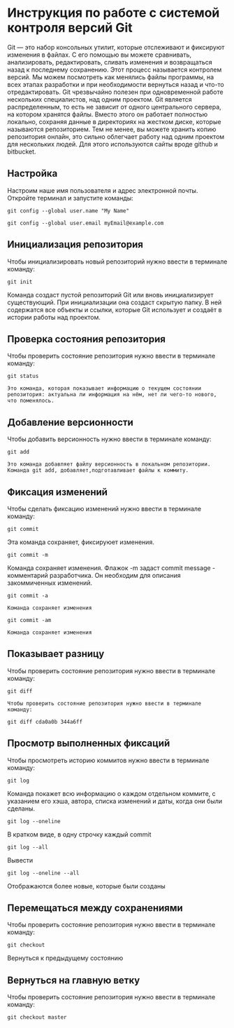# **Инструкция по работе с системой контроля версий Git**

Git — это набор консольных утилит, которые отслеживают и фиксируют изменения в файлах. С его помощью вы можете сравнивать, анализировать, редактировать, сливать изменения и возвращаться назад к последнему сохранению. Этот процесс называется контролем версий. Мы можем посмотреть как менялись файлы программы, на всех этапах разработки и при необходимости вернуться назад и что-то отредактировать. Git чрезвычайно полезен при одновременной работе нескольких специалистов, над одним проектом. Git является распределенным, то есть не зависит от одного центрального сервера, на котором хранятся файлы. Вместо этого он работает полностью локально, сохраняя данные в директориях на жестком диске, которые называются репозиторием. Тем не менее, вы можете хранить копию репозитория онлайн, это сильно облегчает работу над одним проектом для нескольких людей. Для этого используются сайты вроде github и bitbucket.

## Настройка

Настроим наше имя пользователя и адрес электронной почты. Откройте терминал и запустите команды:

    git config --global user.name "My Name"

    git config --global user.email myEmail@example.com

## Инициализация репозитория

Чтобы инициализировать новый репозиторий нужно ввести в терминале команду:

    git init
    
   Команда создаст пустой репозиторий Git или вновь инициализирует существующий. При инициализации она создаст скрытую папку. В ней содержатся все объекты и ссылки, которые Git использует и создаёт в истории работы над проектом. 

## Проверка состояния репозитория

Чтобы проверить состояние репозитория нужно ввести в терминале команду:

    git status

    Это команда, которая показывает информацию о текущем состоянии репозитория: актуальна ли информация на нём, нет ли чего-то нового, что поменялось.

## Добавление версионности

Чтобы добавить версионность нужно ввести в терминале команду:

    git add

    Это команда добавляет файлу версионность в локальном репозитории. Команда git add, добавляет,подготавливает файлы к коммиту. 

## Фиксация изменений

Чтобы сделать фиксацию изменений нужно ввести в терминале команду:

    git commit

Эта команда сохраняет, фиксируюет изменения.


    git commit -m

Команда сохраняет изменения. Флажок -m задаст commit message - комментарий разработчика. Он необходим для описания закоммиченных изменений.

    git commit -a 

    Команда сохраняет изменения

    git commit -am

    Команда сохраняет изменения

## Показывает разницу

Чтобы проверить состояние репозитория нужно ввести в терминале команду:

    git diff

    Чтобы проверить состояние репозитория нужно ввести в терминале команду:

    git diff cda0a0b 344a6ff

## Просмотр выполненных фиксаций

Чтобы просмотреть историю коммитов нужно ввести в терминале команду:

    git log

Команда покажет всю информацию о каждом отдельном коммите, с указанием его хэша, автора, списка изменений и даты, когда они были сделаны.



    git log --oneline

В кратком виде, в одну строчку каждый commit

    git log --all

Вывести 

    git log --oneline --all

Отображаются более новые, которые были созданы

## Перемещаться между сохранениями

Чтобы проверить состояние репозитория нужно ввести в терминале команду:

    git checkout

Вернуться к предыдущему состоянию

## Вернуться на главную ветку

Чтобы проверить состояние репозитория нужно ввести в терминале команду:

    git checkout master







